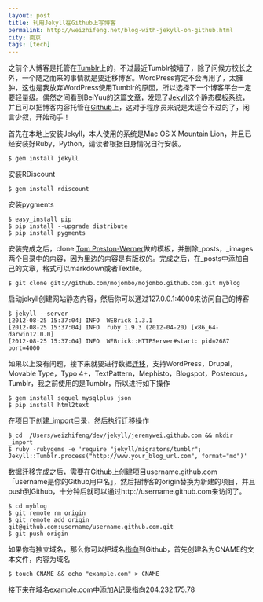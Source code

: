 ```yaml
---
layout: post
title: 利用Jekyll在Github上写博客
permalink: http://weizhifeng.net/blog-with-jekyll-on-github.html
city: 南京
tags: [tech]
---
```


之前个人博客是托管在[Tumblr][1]上的，不过最近Tumblr被墙了，除了问候方校长之外，一个随之而来的事情就是要迁移博客。WordPress肯定不会再用了，太臃肿，这也是我放弃WordPress使用Tumblr的原因，所以选择下一个博客平台一定要轻量级。偶然之间看到BeiYuu的这篇[文章][2]，发现了[Jekyll][3]这个静态模板系统，并且可以把博客内容托管在[Github][4]上，这对于程序员来说是太适合不过的了，闲言少叙，开始动手！

首先在本地上安装Jekyll，本人使用的系统是Mac OS X Mountain Lion，并且已经安装好Ruby，Python，请读者根据自身情况自行安装。
	
	$ gem install jekyll

安装RDiscount

	$ gem install rdiscount

安装pygments
	
	$ easy_install pip
	$ pip install --upgrade distribute
	$ pip install pygments

安装完成之后，clone [Tom Preston-Werner][5]做的模板，并删除\_posts，\_images两个目录中的内容，因为里边的内容是有版权的。完成之后，在_posts中添加自己的文章，格式可以markdown或者Textile。
	
	$ git clone git://github.com/mojombo/mojombo.github.com.git myblog
		
启动jekyll创建网站静态内容，然后你可以通过127.0.0.1:4000来访问自己的博客
	
	$ jekyll --server
	[2012-08-25 15:37:04] INFO  WEBrick 1.3.1
	[2012-08-25 15:37:04] INFO  ruby 1.9.3 (2012-04-20) [x86_64-darwin12.0.0]
	[2012-08-25 15:37:04] INFO  WEBrick::HTTPServer#start: pid=2687 port=4000

如果以上没有问题，接下来就要进行数据[迁移][7]，支持WordPress，Drupal，Movable Type，Typo 4+，TextPattern，Mephisto，Blogspot，Posterous，Tumblr，我之前使用的是Tumblr，所以进行如下操作
	
	$ gem install sequel mysqlplus json
	$ pip install html2text
	
在项目下创建_import目录，然后执行迁移操作

	$ cd  /Users/weizhifeng/dev/jekyll/jeremywei.github.com && mkdir _import
	$ ruby -rubygems -e 'require "jekyll/migrators/tumblr"; Jekyll::Tumblr.process("http://www.your_blog_url.com", format="md")'

数据迁移完成之后，需要在[Github][4]上创建项目username.github.com「username是你的Github用户名」，然后把博客的origin替换为新建的项目，并且push到Github，十分钟后就可以通过http://username.github.com来访问了。
	
	$ cd myblog
	$ git remote rm origin
	$ git remote add origin git@github.com:username/username.github.com.git
	$ git push origin 
	
如果你有独立域名，那么你可以把域名[指向][8]到Github，首先创建名为CNAME的文本文件，内容为域名
	
	$ touch CNAME && echo "example.com" > CNAME
	
接下来在域名example.com中添加A记录指向204.232.175.78

[1]: http://www.tumblr.com "Tumblr"
[2]: http://beiyuu.com/github-pages/ "github pages"
[3]: https://github.com/mojombo/jekyll "jekyll"
[4]: http://github.com "github"
[5]: https://github.com/mojombo/mojombo.github.com "Tom Preston-Werner"
[6]: https://github.com/mojombo "mojombo"
[7]: https://github.com/mojombo/jekyll/wiki/Blog-Migrations "migrations"
[8]: https://help.github.com/articles/setting-up-a-custom-domain-with-pages "custom domain"
